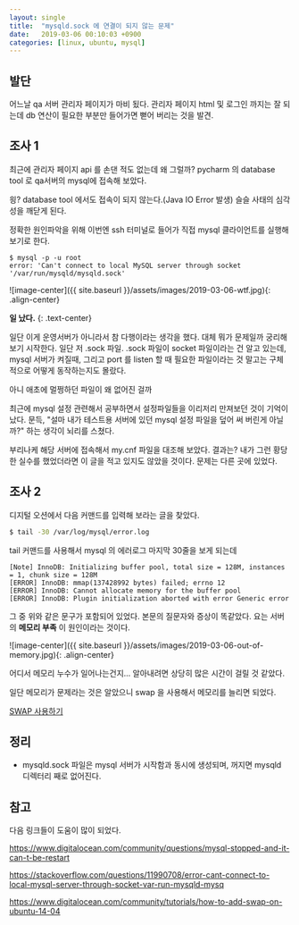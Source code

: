 ```yaml
---
layout: single
title:  "mysqld.sock 에 연결이 되지 않는 문제"
date:   2019-03-06 00:10:03 +0900
categories: [linux, ubuntu, mysql]
--- 
```


## 발단

어느날 qa 서버 관리자 페이지가 마비 됬다.
관리자 페이지 html 및 로그인 까지는 잘 되는데 
db 연산이 필요한 부분만 들어가면 뻗어 버리는 것을 발견.


## 조사 1
최근에 관리자 페이지 api 를 손댄 적도 없는데 왜 그럴까?
pycharm 의 database tool 로 qa서버의 mysql에 접속해 보았다.

읭? database tool 에서도 접속이 되지 않는다.(Java IO Error 발생) 슬슬 사태의 심각성을 깨닫게 된다.

정확한 원인파악을 위해 이번엔 ssh 터미널로 들어가 직접 mysql 클라이언트를 실행해보기로 한다.

 

```
$ mysql -p -u root
error: 'Can't connect to local MySQL server through socket '/var/run/mysqld/mysqld.sock'
```

![image-center]({{ site.baseurl }}/assets/images/2019-03-06-wtf.jpg){: .align-center}

**일 났다.**
{: .text-center}

일단 이게 운영서버가 아니라서 참 다행이라는 생각을 했다. 대체 뭐가 문제일까 궁리해 보기 시작한다.
일단 저 .sock 파일. .sock 파일이 socket 파일이라는 건 알고 있는데, mysql 서버가 켜질때, 그리고 port 를 listen 할 때
필요한 파일이라는 것 말고는 구체적으로 어떻게 동작하는지도 몰랐다.

아니 애초에 멀쩡하던 파일이 왜 없어진 걸까

최근에 mysql 설정 관련해서 공부하면서 설정파일들을 이리저리 만져보던 것이 기억이 났다.
문득, "설마 내가 테스트용 서버에 있던 mysql 설정 파일을 덮어 써 버린게 아닐까?" 하는 생각이
뇌리를 스쳤다.

부리나케 해당 서버에 접속해서 my.cnf 파일을 대조해 보았다.
결과는? 내가 그런 황당한 실수를 했었더라면 이 글을 적고 있지도 않았을 것이다.
문제는 다른 곳에 있었다.


## 조사 2

디지털 오션에서 다음 커맨드를 입력해 보라는 글을 찾았다.

```bash
$ tail -30 /var/log/mysql/error.log 
```
tail 커맨드를 사용해서 mysql 의 에러로그 마지막 30줄을 보게 되는데

```
[Note] InnoDB: Initializing buffer pool, total size = 128M, instances = 1, chunk size = 128M
[ERROR] InnoDB: mmap(137428992 bytes) failed; errno 12
[ERROR] InnoDB: Cannot allocate memory for the buffer pool
[ERROR] InnoDB: Plugin initialization aborted with error Generic error
```

그 중 위와 같은 문구가 포함되어 있었다. 본문의 질문자와 증상이 똑같았다.
요는 서버의 **메모리 부족** 이 원인이라는 것이다.

![image-center]({{ site.baseurl }}/assets/images/2019-03-06-out-of-memory.jpg){: .align-center}

어디서 메모리 누수가 일어나는건지... 알아내려면 상당히 많은 시간이 걸릴 것 같았다.

일단 메모리가 문제라는 것은 알았으니 swap 을 사용해서 메모리를 늘리면 되었다.

<a target="_blank" href="{{ site.baseurl }}/linux/ubuntu/ubuntu-swap2/">SWAP 사용하기</a>

## 정리

* mysqld.sock 파일은 mysql 서버가 시작함과 동시에 생성되며, 꺼지면 mysqld 디렉터리 째로 없어진다.




## 참고

다음 링크들이 도움이 많이 되었다.

https://www.digitalocean.com/community/questions/mysql-stopped-and-it-can-t-be-restart

https://stackoverflow.com/questions/11990708/error-cant-connect-to-local-mysql-server-through-socket-var-run-mysqld-mysq

https://www.digitalocean.com/community/tutorials/how-to-add-swap-on-ubuntu-14-04










